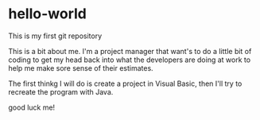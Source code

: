 # hello-world
This is my first git repository

This is a bit about me. I'm a project manager that want's to do a little bit of coding to get my head back into what the developers are
 doing at work to help me make sore sense of their estimates.
 
 The first thinkg I will do is create a project in Visual Basic, then I'll try to recreate the program with Java.
 
 good luck me!
